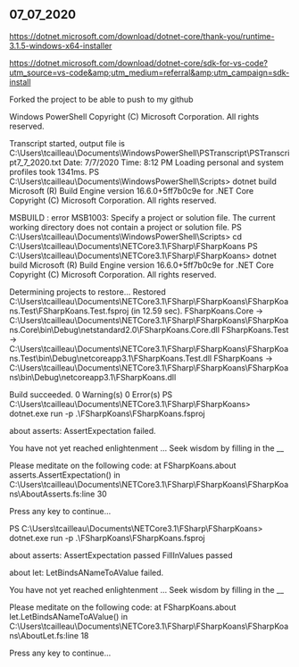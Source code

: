 07_07_2020
---------------------

https://dotnet.microsoft.com/download/dotnet-core/thank-you/runtime-3.1.5-windows-x64-installer


https://dotnet.microsoft.com/download/dotnet-core/sdk-for-vs-code?utm_source=vs-code&amp;utm_medium=referral&amp;utm_campaign=sdk-install

Forked the project to be able to push to my github

Windows PowerShell
Copyright (C) Microsoft Corporation. All rights reserved.

Transcript started, output file is C:\Users\tcailleau\Documents\WindowsPowerShell\PSTranscript\PSTranscript7_7_2020.txt
Date: 7/7/2020
Time: 8:12 PM
Loading personal and system profiles took 1341ms.
PS C:\Users\tcailleau\Documents\WindowsPowerShell\Scripts> dotnet build
Microsoft (R) Build Engine version 16.6.0+5ff7b0c9e for .NET Core
Copyright (C) Microsoft Corporation. All rights reserved.

MSBUILD : error MSB1003: Specify a project or solution file. The current working directory does not contain a project or solution file.
PS C:\Users\tcailleau\Documents\WindowsPowerShell\Scripts> cd C:\Users\tcailleau\Documents\NETCore3.1\FSharp\FSharpKoans
PS C:\Users\tcailleau\Documents\NETCore3.1\FSharp\FSharpKoans> dotnet build
Microsoft (R) Build Engine version 16.6.0+5ff7b0c9e for .NET Core
Copyright (C) Microsoft Corporation. All rights reserved.

  Determining projects to restore...
  Restored C:\Users\tcailleau\Documents\NETCore3.1\FSharp\FSharpKoans\FSharpKoans.Test\FSharpKoans.Test.fsproj (in 12.59 sec).
  FSharpKoans.Core -> C:\Users\tcailleau\Documents\NETCore3.1\FSharp\FSharpKoans\FSharpKoans.Core\bin\Debug\netstandard2.0\FSharpKoans.Core.dll
  FSharpKoans.Test -> C:\Users\tcailleau\Documents\NETCore3.1\FSharp\FSharpKoans\FSharpKoans.Test\bin\Debug\netcoreapp3.1\FSharpKoans.Test.dll
  FSharpKoans -> C:\Users\tcailleau\Documents\NETCore3.1\FSharp\FSharpKoans\FSharpKoans\bin\Debug\netcoreapp3.1\FSharpKoans.dll

Build succeeded.
    0 Warning(s)
    0 Error(s)
PS C:\Users\tcailleau\Documents\NETCore3.1\FSharp\FSharpKoans> dotnet.exe run -p .\FSharpKoans\FSharpKoans.fsproj


about asserts:
    AssertExpectation failed.



You have not yet reached enlightenment ...
Seek wisdom by filling in the __

Please meditate on the following code:
   at FSharpKoans.about asserts.AssertExpectation() in C:\Users\tcailleau\Documents\NETCore3.1\FSharp\FSharpKoans\FSharpKoans\AboutAsserts.fs:line 30




Press any key to continue...

PS C:\Users\tcailleau\Documents\NETCore3.1\FSharp\FSharpKoans> dotnet.exe run -p .\FSharpKoans\FSharpKoans.fsproj


about asserts:
    AssertExpectation passed
    FillInValues passed

about let:
    LetBindsANameToAValue failed.



You have not yet reached enlightenment ...
Seek wisdom by filling in the __

Please meditate on the following code:
   at FSharpKoans.about let.LetBindsANameToAValue() in C:\Users\tcailleau\Documents\NETCore3.1\FSharp\FSharpKoans\FSharpKoans\AboutLet.fs:line 18




Press any key to continue...
